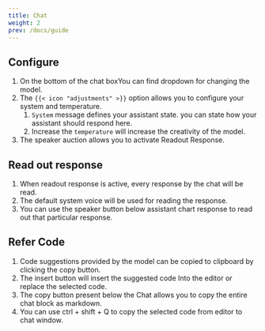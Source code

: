 ```yaml
---
title: Chat
weight: 2
prev: /docs/guide
---
```


## Configure

1. On the bottom of the chat boxYou can find dropdown for changing the model.  
2. The `{{< icon "adjustments" >}}` option allows you to configure your system and temperature.
   1. `System` message defines your assistant state. you can state how your assistant should respond here.
   2. Increase the `temperature` will increase the creativity of the model.
3. The speaker auction allows you to activate Readout Response.

## Read out response

1. When readout response is active, every response by the chat will be read.
2. The default system voice will be used for reading the response.
3. You can use the speaker button below assistant chart response to read out that particular response.

## Refer Code

1. Code suggestions provided by the model can be copied to clipboard by clicking the copy button.
2. The insert button will insert the suggested code Into the editor or replace the selected code.
3. The copy button present below the Chat allows you to copy the entire chat block as markdown.
4. You can use ctrl + shift + Q to copy the selected code from editor to chat window.
